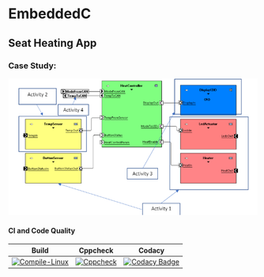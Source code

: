 # EmbeddedC

## Seat Heating App




### Case Study: 
![case](https://github.com/Shriya-265054/EmbeddedC/blob/main/simulation/case%20study.PNG)

#### CI and Code Quality

|Build|Cppcheck|Codacy|
|:--:|:--:|:--:|
[![Compile-Linux](https://github.com/Shriya-265054/EmbeddedC/actions/workflows/Compile.yml/badge.svg)](https://github.com/Shriya-265054/EmbeddedC/actions/workflows/Compile.yml)|[![Cppcheck](https://github.com/Shriya-265054/EmbeddedC/actions/workflows/CodeQuality.yml/badge.svg)](https://github.com/Shriya-265054/EmbeddedC/actions/workflows/CodeQuality.yml)|[![Codacy Badge](https://app.codacy.com/project/badge/Grade/44d5a86dd7c24d0aa4f1e2eb272187e6)](https://www.codacy.com/gh/Shriya-265054/EmbeddedC/dashboard?utm_source=github.com&amp;utm_medium=referral&amp;utm_content=Shriya-265054/EmbeddedC&amp;utm_campaign=Badge_Grade)|


